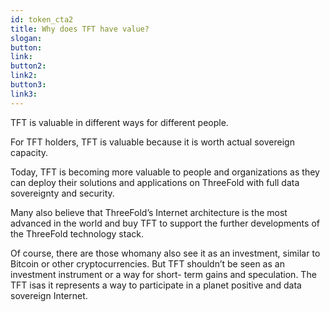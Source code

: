 ```yaml
---
id: token_cta2
title: Why does TFT have value?
slogan:
button:
link:
button2:
link2:
button3:
link3:
---
```


TFT is valuable in different ways for different people.

For TFT holders, TFT is valuable because it is worth actual sovereign capacity. 

Today, TFT is becoming more valuable to people and organizations as they can deploy their solutions and applications on ThreeFold with full data sovereignty and security. 

Many also believe that ThreeFold’s Internet architecture is the most advanced in the world and buy TFT to support the further developments of the ThreeFold technology stack.

Of course, there are those whomany also see it as an investment, similar to Bitcoin or other cryptocurrencies. But TFT shouldn’t be seen as an investment instrument or a way for short- term gains and speculation. The TFT isas it represents a way to participate in a planet positive and data sovereign Internet.
